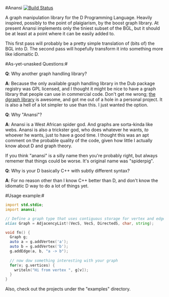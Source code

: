 #Anansi [![Build Status](https://travis-ci.org/tcsc/anansi.svg?branch=master)](https://travis-ci.org/tcsc/anansi)

A graph manipulation library for the D Programming Language. Heavily inspired, possibly to the point of plaigiarism, by the boost graph library. At present Anansi implements only the tiniest subset of the BGL, but it should be at least at a point where it can be easily added to.

This first pass will probably be a pretty simple translation of (bits of) the BGL into D. The second pass will hopefully transform it into something more like idiomaitic D.

#As-yet-unasked Questions:#

**Q**: Why another graph handling library?

**A**: Because the only available graph handling library in the Dub package registry was GPL licensed, and I thought it might be nice to have a graph library that people can use in commercial code. Don't get me wrong; [the dgraph library](http://code.dlang.org/packages/dgraph) is awesome, and got me out of a hole in a personal project. It is also a hell of a lot simpler to use than this. I just wanted the option. 

**Q**: Why "Anansi"?

**A**: Anansi is a West African spider god. And graphs are sorta-kinda like webs. Anansi is also a trickster god, who does whatever he wants, *to* whoever he wants, just to have a good time. I thought this was an apt comment on the probable quality of the code, given how little I actually know about D and graph theory.

If you think "anansi" is a silly name then you're probably right, but always rememer that things could be worse. It's original name was "spiderpig".

**Q**: Why is your D basically C++ with subtly different syntax?

**A**: For no reason other than I know C++ better than D, and don't know the idiomatic D way to do a lot of things yet.

#Usage example:#

```D
import std.stdio;
import anansi;

// Define a graph type that uses contiguous storage for vertex and edge data.
alias Graph = AdjacencyList!(VecS, VecS, DirectedS, char, string);

void fn() {
  Graph g;
  auto a = g.addVertex('a');
  auto b = g.addVertex('b');
  g.addEdge(a, b, "a -> b");
  
  // now dow something interesting with your graph
  for(v; g.vertices) {
    writeln("Hi from vertex ", g[v]);
  }
}
```

Also, check out the projects under the "examples" directory.
